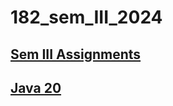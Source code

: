 # 182_sem_III_2024

## [Sem III Assignments](https://drive.google.com/drive/folders/1WZSfj7CYSvzAo7yjnytyniNH6LY7MaFZ?usp=sharing)

## [Java 20](https://www.oracle.com/java/technologies/downloads/#jdk20-windows) ##